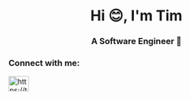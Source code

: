 <h1 align="center">Hi 😊, I'm Tim</h1>
<h3 align="center">A Software Engineer 🐒</h3>

<h3 align="left">Connect with me:</h3>
<p align="left">
<a href="https://twitter.com/https://twitter.com/ohtimmm" target="blank"><img align="center" src="https://raw.githubusercontent.com/rahuldkjain/github-profile-readme-generator/master/src/images/icons/Social/twitter.svg" alt="https://twitter.com/ohtimmm" height="30" width="40" /></a>
</p>
